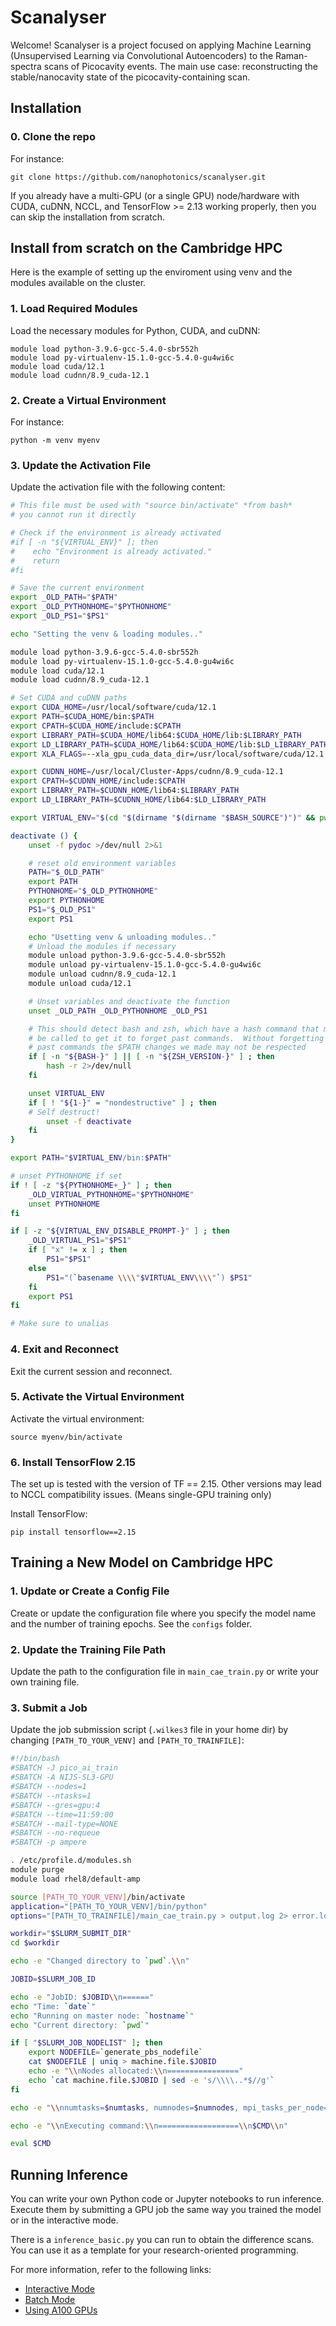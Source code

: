 # Scanalyser

Welcome! Scanalyser is a project focused on applying Machine Learning (Unsupervised Learning via Convolutional Autoencoders) to the Raman-spectra scans of Picocavity events. The main use case: reconstructing the stable/nanocavity state of the picocavity-containing scan.

## Installation

### 0. Clone the repo

For instance:

```
git clone https://github.com/nanophotonics/scanalyser.git
```

If you already have a multi-GPU (or a single GPU) node/hardware with CUDA, cuDNN, NCCL, and TensorFlow >= 2.13 working properly, then you can skip the installation from scratch.

## Install from scratch on the Cambridge HPC
Here is the example of setting up the enviroment using venv and the modules available on the cluster.

### 1. Load Required Modules

Load the necessary modules for Python, CUDA, and cuDNN:

```
module load python-3.9.6-gcc-5.4.0-sbr552h
module load py-virtualenv-15.1.0-gcc-5.4.0-gu4wi6c
module load cuda/12.1
module load cudnn/8.9_cuda-12.1
```

### 2. Create a Virtual Environment

For instance:

```
python -m venv myenv
```

### 3. Update the Activation File

Update the activation file with the following content:

```bash
# This file must be used with "source bin/activate" *from bash*
# you cannot run it directly

# Check if the environment is already activated
#if [ -n "${VIRTUAL_ENV}" ]; then
#    echo "Environment is already activated."
#    return
#fi

# Save the current environment
export _OLD_PATH="$PATH"
export _OLD_PYTHONHOME="$PYTHONHOME"
export _OLD_PS1="$PS1"

echo "Setting the venv & loading modules.."

module load python-3.9.6-gcc-5.4.0-sbr552h
module load py-virtualenv-15.1.0-gcc-5.4.0-gu4wi6c
module load cuda/12.1
module load cudnn/8.9_cuda-12.1

# Set CUDA and cuDNN paths
export CUDA_HOME=/usr/local/software/cuda/12.1
export PATH=$CUDA_HOME/bin:$PATH
export CPATH=$CUDA_HOME/include:$CPATH
export LIBRARY_PATH=$CUDA_HOME/lib64:$CUDA_HOME/lib:$LIBRARY_PATH
export LD_LIBRARY_PATH=$CUDA_HOME/lib64:$CUDA_HOME/lib:$LD_LIBRARY_PATH
export XLA_FLAGS=--xla_gpu_cuda_data_dir=/usr/local/software/cuda/12.1

export CUDNN_HOME=/usr/local/Cluster-Apps/cudnn/8.9_cuda-12.1
export CPATH=$CUDNN_HOME/include:$CPATH
export LIBRARY_PATH=$CUDNN_HOME/lib64:$LIBRARY_PATH
export LD_LIBRARY_PATH=$CUDNN_HOME/lib64:$LD_LIBRARY_PATH

export VIRTUAL_ENV="$(cd "$(dirname "$(dirname "$BASH_SOURCE")")" && pwd)"

deactivate () {
    unset -f pydoc >/dev/null 2>&1

    # reset old environment variables
    PATH="$_OLD_PATH"
    export PATH
    PYTHONHOME="$_OLD_PYTHONHOME"
    export PYTHONHOME
    PS1="$_OLD_PS1"
    export PS1

    echo "Usetting venv & unloading modules.."
    # Unload the modules if necessary
    module unload python-3.9.6-gcc-5.4.0-sbr552h
    module unload py-virtualenv-15.1.0-gcc-5.4.0-gu4wi6c
    module unload cudnn/8.9_cuda-12.1
    module unload cuda/12.1

    # Unset variables and deactivate the function
    unset _OLD_PATH _OLD_PYTHONHOME _OLD_PS1

    # This should detect bash and zsh, which have a hash command that must
    # be called to get it to forget past commands.  Without forgetting
    # past commands the $PATH changes we made may not be respected
    if [ -n "${BASH-}" ] || [ -n "${ZSH_VERSION-}" ] ; then
        hash -r 2>/dev/null
    fi

    unset VIRTUAL_ENV
    if [ ! "${1-}" = "nondestructive" ] ; then
    # Self destruct!
        unset -f deactivate
    fi
}

export PATH="$VIRTUAL_ENV/bin:$PATH"

# unset PYTHONHOME if set
if ! [ -z "${PYTHONHOME+_}" ] ; then
    _OLD_VIRTUAL_PYTHONHOME="$PYTHONHOME"
    unset PYTHONHOME
fi

if [ -z "${VIRTUAL_ENV_DISABLE_PROMPT-}" ] ; then
    _OLD_VIRTUAL_PS1="$PS1"
    if [ "x" != x ] ; then
        PS1="$PS1"
    else
        PS1="(`basename \\\\"$VIRTUAL_ENV\\\\"`) $PS1"
    fi
    export PS1
fi

# Make sure to unalias

```

### 4. Exit and Reconnect

Exit the current session and reconnect.

### 5. Activate the Virtual Environment

Activate the virtual environment:

```
source myenv/bin/activate
```

### 6. Install TensorFlow 2.15
The set up is tested with the version of TF == 2.15. Other versions may lead to NCCL compatibility issues. (Means single-GPU training only)

Install TensorFlow:

```
pip install tensorflow==2.15
```

## Training a New Model on Cambridge HPC

### 1. Update or Create a Config File

Create or update the configuration file where you specify the model name and the number of training epochs.
See the `configs` folder.
### 2. Update the Training File Path

Update the path to the configuration file in `main_cae_train.py` or write your own training file.

### 3. Submit a Job

Update the job submission script (`.wilkes3` file in your home dir) by changing `[PATH_TO_YOUR_VENV]` and `[PATH_TO_TRAINFILE]`:

```bash
#!/bin/bash
#SBATCH -J pico_ai_train
#SBATCH -A NIJS-SL3-GPU
#SBATCH --nodes=1
#SBATCH --ntasks=1
#SBATCH --gres=gpu:4
#SBATCH --time=11:59:00
#SBATCH --mail-type=NONE
#SBATCH --no-requeue
#SBATCH -p ampere

. /etc/profile.d/modules.sh
module purge
module load rhel8/default-amp

source [PATH_TO_YOUR_VENV]/bin/activate
application="[PATH_TO_YOUR_VENV]/bin/python"
options="[PATH_TO_TRAINFILE]/main_cae_train.py > output.log 2> error.log"

workdir="$SLURM_SUBMIT_DIR"
cd $workdir

echo -e "Changed directory to `pwd`.\\n"

JOBID=$SLURM_JOB_ID

echo -e "JobID: $JOBID\\n======"
echo "Time: `date`"
echo "Running on master node: `hostname`"
echo "Current directory: `pwd`"

if [ "$SLURM_JOB_NODELIST" ]; then
    export NODEFILE=`generate_pbs_nodefile`
    cat $NODEFILE | uniq > machine.file.$JOBID
    echo -e "\\nNodes allocated:\\n================"
    echo `cat machine.file.$JOBID | sed -e 's/\\\\..*$//g'`
fi

echo -e "\\nnumtasks=$numtasks, numnodes=$numnodes, mpi_tasks_per_node=$mpi_tasks_per_node (OMP_NUM_THREADS=$OMP_NUM_THREADS)"

echo -e "\\nExecuting command:\\n==================\\n$CMD\\n"

eval $CMD

```

## Running Inference

You can write your own Python code or Jupyter notebooks to run inference. Execute them by submitting a GPU job the same way you trained the model or in the interactive mode.

There is a `inference_basic.py` you can run to obtain the difference scans. You can use it as a template for your research-oriented programming.

For more information, refer to the following links:

- [Interactive Mode](https://docs.hpc.cam.ac.uk/hpc/user-guide/interactive.html)
- [Batch Mode](https://docs.hpc.cam.ac.uk/hpc/user-guide/batch.html)
- [Using A100 GPUs](https://docs.hpc.cam.ac.uk/hpc/user-guide/a100.html)
